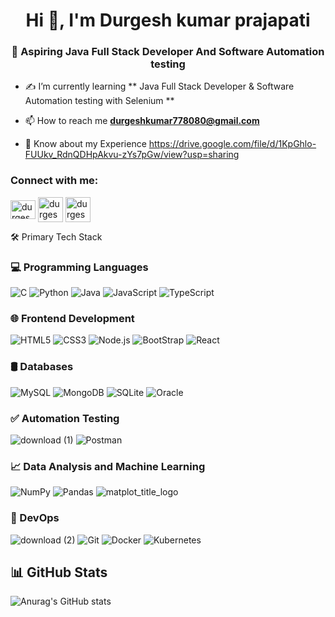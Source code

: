 <h1 align="center">Hi 👋, I'm  Durgesh kumar prajapati</h1>
<h3 align="center"> 🌟 Aspiring Java Full Stack Developer And Software Automation testing  </h3>

- ✍️ I’m currently learning ** Java Full Stack Developer  & Software Automation testing with Selenium **
  
- 📫 How to reach me **durgeshkumar778080@gmail.com**
  
- 📄 Know about my Experience https://drive.google.com/file/d/1KpGhlo-FUUkv_RdnQDHpAkvu-zYs7pGw/view?usp=sharing


<h3 align="left">Connect with me:</h3><p align="left">
  <a href="https://linkedin.com/in/durgeshprajapati" target="blank"><img align="center" src="https://raw.githubusercontent.com/rahuldkjain/github-profile-readme-generator/master/src/images/icons/Social/linked-in-alt.svg" alt="durgesh-prajapati" height="30" width="40" /></a>
<a href="https://www.hackerrank.com/profile/durgeshkumar7781" target="blank"><img align="center" src="https://raw.githubusercontent.com/rahuldkjain/github-profile-readme-generator/master/src/images/icons/Social/hackerrank.svg" alt="durgesh-prajapati" height="40" width="40" /></a>
 <a href="https://leetcode.com/u/durgeshkumar778080/" target="blank"><img align="center" src="https://github.com/user-attachments/assets/21a51aeb-3619-44c5-b966-412ed2ed2595"
 alt="durgesh-prajapati" height="40" width="40" /></a>
</p>
 🛠 Primary Tech Stack

### 💻 Programming Languages

![C](https://img.shields.io/badge/C-00599C?style=for-the-badge&logo=c&logoColor=white)
![Python](https://img.shields.io/badge/Python-FFD43B?style=for-the-badge&logo=python&logoColor=blue)
![Java](https://img.shields.io/badge/Java-ED8B00?style=for-the-badge&logo=openjdk&logoColor=white)
![JavaScript](https://img.shields.io/badge/-JavaScript-F7DF1E?style=for-the-badge&logo=javascript&logoColor=black)
![TypeScript](https://img.shields.io/badge/TypeScript-3178C6.svg?style=for-the-badge&logo=TypeScript&logoColor=white)

### 🌐 Frontend Development

![HTML5](https://img.shields.io/badge/HTML5-E34F26?style=for-the-badge&logo=html5&logoColor=white)
![CSS3](https://img.shields.io/badge/CSS3-1572B6?style=for-the-badge&logo=css3&logoColor=white)
![Node.js](https://img.shields.io/badge/-Node.js-339933?style=for-the-badge&logo=node.js&logoColor=white)
![BootStrap](https://img.shields.io/badge/Bootstrap-7952B3.svg?style=for-the-badge&logo=Bootstrap&logoColor=white)
![React](https://img.shields.io/badge/-React-61DAFB?style=for-the-badge&logo=react&logoColor=black)

### 🛢️ Databases

![MySQL](https://img.shields.io/badge/MySQL-005C84?style=for-the-badge&logo=mysql&logoColor=white)
![MongoDB](https://img.shields.io/badge/MongoDB-4EA94B?style=for-the-badge&logo=mongodb&logoColor=white)
![SQLite](https://img.shields.io/badge/SQLite-003B57.svg?style=for-the-badge&logo=SQLite&logoColor=white)
![Oracle](https://github.com/user-attachments/assets/dd590e7f-bd2e-45e6-b796-1519317b6a4b)

### ✅ Automation Testing
![download (1)](https://github.com/Mrprajapati18/Mrprajapati18/assets/143236347/23a10d7f-e00e-45f7-aaac-e13947e088da)
![Postman](https://img.shields.io/badge/Postman-FF6C37?style=for-the-badge&logo=Postman&logoColor=white)


### 📈 Data Analysis and Machine Learning
![NumPy](https://img.shields.io/badge/Numpy-777BB4?style=for-the-badge&logo=numpy&logoColor=white)
![Pandas](https://img.shields.io/badge/Pandas-2C2D72?style=for-the-badge&logo=pandas&logoColor=white)
![matplot_title_logo](https://github.com/Mrprajapati18/Mrprajapati18/assets/143236347/4de655c4-f62d-487a-9ec6-d280d9462f9c)




### 🔄 DevOps
![download (2)](https://github.com/Mrprajapati18/Mrprajapati18/assets/143236347/be981fe3-6c5c-4923-ac2b-27b983590aac)
![Git](https://img.shields.io/badge/-Git-F05032?style=for-the-badge&logo=git&logoColor=white)
![Docker](https://img.shields.io/badge/-Docker-2496ED?style=for-the-badge&logo=docker&logoColor=white)
![Kubernetes](https://img.shields.io/badge/-Kubernetes-326CE5?style=for-the-badge&logo=kubernetes&logoColor=white)

## 📊 GitHub Stats
![Anurag's GitHub stats](https://github-readme-stats.vercel.app/api?username=Mrprajapati18&theme=dark&show_icons=true)

